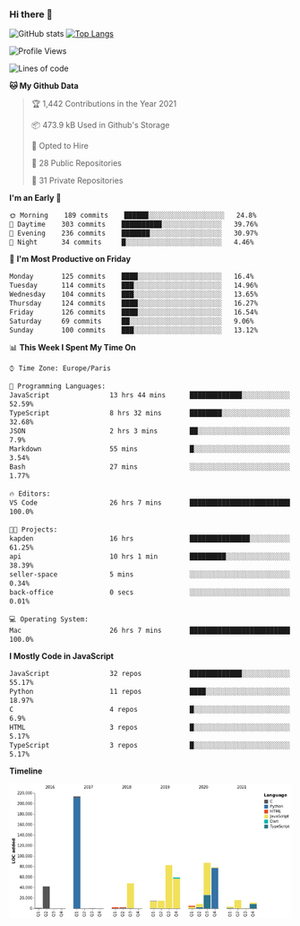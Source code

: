### Hi there 👋


![GitHub stats](https://github-readme-stats.vercel.app/api?username=eastkap&theme=dark&show_icons=true&count_private=true)
[![Top Langs](https://github-readme-stats.vercel.app/api/top-langs/?username=eastkap&layout=compact)](https://github.com/anuraghazra/github-readme-stats)



<!--START_SECTION:waka-->
![Profile Views](http://img.shields.io/badge/Profile%20Views-0-blue)

![Lines of code](https://img.shields.io/badge/From%20Hello%20World%20I%27ve%20Written-692203%20lines%20of%20code-blue)

**🐱 My Github Data** 

> 🏆 1,442 Contributions in the Year 2021
 > 
> 📦 473.9 kB Used in Github's Storage 
 > 
> 💼 Opted to Hire
 > 
> 📜 28 Public Repositories 
 > 
> 🔑 31 Private Repositories  
 > 
**I'm an Early 🐤** 

```text
🌞 Morning    189 commits    ██████░░░░░░░░░░░░░░░░░░░   24.8% 
🌆 Daytime    303 commits    ██████████░░░░░░░░░░░░░░░   39.76% 
🌃 Evening    236 commits    ███████░░░░░░░░░░░░░░░░░░   30.97% 
🌙 Night      34 commits     █░░░░░░░░░░░░░░░░░░░░░░░░   4.46%

```
📅 **I'm Most Productive on Friday** 

```text
Monday       125 commits    ████░░░░░░░░░░░░░░░░░░░░░   16.4% 
Tuesday      114 commits    ███░░░░░░░░░░░░░░░░░░░░░░   14.96% 
Wednesday    104 commits    ███░░░░░░░░░░░░░░░░░░░░░░   13.65% 
Thursday     124 commits    ████░░░░░░░░░░░░░░░░░░░░░   16.27% 
Friday       126 commits    ████░░░░░░░░░░░░░░░░░░░░░   16.54% 
Saturday     69 commits     ██░░░░░░░░░░░░░░░░░░░░░░░   9.06% 
Sunday       100 commits    ███░░░░░░░░░░░░░░░░░░░░░░   13.12%

```


📊 **This Week I Spent My Time On** 

```text
⌚︎ Time Zone: Europe/Paris

💬 Programming Languages: 
JavaScript               13 hrs 44 mins      █████████████░░░░░░░░░░░░   52.59% 
TypeScript               8 hrs 32 mins       ████████░░░░░░░░░░░░░░░░░   32.68% 
JSON                     2 hrs 3 mins        ██░░░░░░░░░░░░░░░░░░░░░░░   7.9% 
Markdown                 55 mins             █░░░░░░░░░░░░░░░░░░░░░░░░   3.54% 
Bash                     27 mins             ░░░░░░░░░░░░░░░░░░░░░░░░░   1.77%

🔥 Editors: 
VS Code                  26 hrs 7 mins       █████████████████████████   100.0%

🐱‍💻 Projects: 
kapden                   16 hrs              ███████████████░░░░░░░░░░   61.25% 
api                      10 hrs 1 min        █████████░░░░░░░░░░░░░░░░   38.39% 
seller-space             5 mins              ░░░░░░░░░░░░░░░░░░░░░░░░░   0.34% 
back-office              0 secs              ░░░░░░░░░░░░░░░░░░░░░░░░░   0.01%

💻 Operating System: 
Mac                      26 hrs 7 mins       █████████████████████████   100.0%

```

**I Mostly Code in JavaScript** 

```text
JavaScript               32 repos            █████████████░░░░░░░░░░░░   55.17% 
Python                   11 repos            ████░░░░░░░░░░░░░░░░░░░░░   18.97% 
C                        4 repos             █░░░░░░░░░░░░░░░░░░░░░░░░   6.9% 
HTML                     3 repos             █░░░░░░░░░░░░░░░░░░░░░░░░   5.17% 
TypeScript               3 repos             █░░░░░░░░░░░░░░░░░░░░░░░░   5.17%

```


**Timeline**

![Chart not found](https://raw.githubusercontent.com/Eastkap/Eastkap/main/charts/bar_graph.png) 


<!--END_SECTION:waka-->

<!--
**Eastkap/eastkap** is a ✨ _special_ ✨ repository because its `README.md` (this file) appears on your GitHub profile.

Here are some ideas to get you started:

- 🔭 I’m currently working on ...
- 🌱 I’m currently learning ...
- 👯 I’m looking to collaborate on ...
- 🤔 I’m looking for help with ...
- 💬 Ask me about ...
- 📫 How to reach me: ...
- 😄 Pronouns: ...
- ⚡ Fun fact: ...
-->
